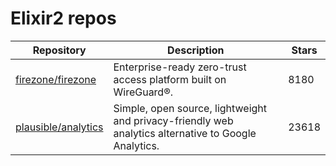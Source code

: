 # Elixir2 repos

| Repository                                                    | Description                                                                                          | Stars |
| ------------------------------------------------------------- | ---------------------------------------------------------------------------------------------------- | ----- |
| [firezone/firezone](https://github.com/firezone/firezone)     | Enterprise-ready zero-trust access platform built on WireGuard®.                                     | 8180  |
| [plausible/analytics](https://github.com/plausible/analytics) | Simple, open source, lightweight and privacy-friendly web analytics alternative to Google Analytics. | 23618 |
